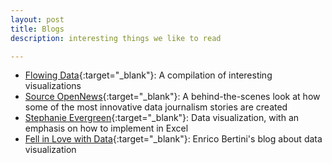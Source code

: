 ```yaml
---
layout: post
title: Blogs
description: interesting things we like to read

---
```



- [Flowing Data](http://flowingdata.com/){:target="_blank"}: A compilation of interesting visualizations
- [Source OpenNews](https://source.opennews.org){:target="_blank"}: A behind-the-scenes look at how some of the most innovative data journalism stories are created
- [Stephanie Evergreen](http://stephanieevergreen.com/blog/){:target="_blank"}: Data visualization, with an emphasis on how to implement in Excel
- [Fell in Love with Data](http://fellinlovewithdata.com/){:target="_blank"}: Enrico Bertini's blog about data visualization